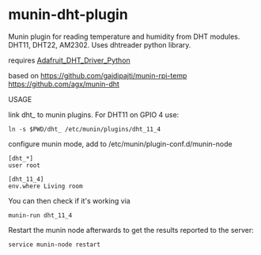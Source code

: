 # munin-dht-plugin
Munin plugin for reading temperature and humidity from DHT modules. DHT11, DHT22, AM2302. Uses dhtreader python library.

requires <a href="https://github.com/adafruit/Adafruit-Raspberry-Pi-Python-Code/tree/master/Adafruit_DHT_Driver_Python">Adafruit_DHT_Driver_Python</a>

based on
<a href="https://github.com/gajdipajti/munin-rpi-temp">https://github.com/gajdipajti/munin-rpi-temp</a>
<a href="https://github.com/agx/munin-dht">https://github.com/agx/munin-dht</a>


USAGE

link dht_ to munin plugins. For DHT11 on GPIO 4 use:
    
    ln -s $PWD/dht_ /etc/munin/plugins/dht_11_4

configure munin mode, add to /etc/munin/plugin-conf.d/munin-node
    
    [dht_*]
    user root

    [dht_11_4]
    env.where Living room

You can then check if it's working via

    munin-run dht_11_4

Restart the munin node afterwards to get the results reported to the server:

    service munin-node restart

